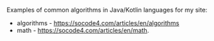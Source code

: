 Examples of common algorithms in Java/Kotlin languages for my site: 
* algorithms - https://socode4.com/articles/en/algorithms 
* math - https://socode4.com/articles/en/math.